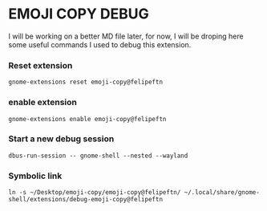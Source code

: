 # EMOJI COPY DEBUG

I will be working on a better MD file later, for now, I will be droping here
some useful commands I used to debug this extension.

### Reset extension

`gnome-extensions reset emoji-copy@felipeftn`

### enable extension

`gnome-extensions enable emoji-copy@felipeftn`

### Start a new debug session

`dbus-run-session -- gnome-shell --nested --wayland`

### Symbolic link

`ln -s ~/Desktop/emoji-copy/emoji-copy@felipeftn/ ~/.local/share/gnome-shell/extensions/debug-emoji-copy@felipeftn`
